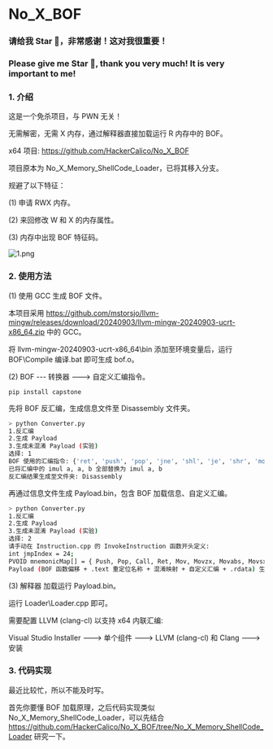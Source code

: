 # No_X_BOF

### 请给我 Star 🌟，非常感谢！这对我很重要！

### Please give me Star 🌟, thank you very much! It is very important to me!

### 1. 介绍

这是一个免杀项目，与 PWN 无关！

无需解密，无需 X 内存，通过解释器直接加载运行 R 内存中的 BOF。

x64 项目: https://github.com/HackerCalico/No_X_BOF

项目原本为 No_X_Memory_ShellCode_Loader，已将其移入分支。

规避了以下特征：

(1) 申请 RWX 内存。

(2) 来回修改 W 和 X 的内存属性。

(3) 内存中出现 BOF 特征码。

![1.png](https://raw.githubusercontent.com/HackerCalico/No_X_BOF/main/run.png)

### 2. 使用方法

(1) 使用 GCC 生成 BOF 文件。

本项目采用 https://github.com/mstorsjo/llvm-mingw/releases/download/20240903/llvm-mingw-20240903-ucrt-x86_64.zip 中的 GCC。

将 llvm-mingw-20240903-ucrt-x86_64\bin 添加至环境变量后，运行 BOF\Compile 编译.bat 即可生成 bof.o。

(2) BOF --- 转换器 ---> 自定义汇编指令。

```baseh
pip install capstone
```

先将 BOF 反汇编，生成信息文件至 Disassembly 文件夹。

```bash
> python Converter.py
1.反汇编
2.生成 Payload
3.生成未混淆 Payload (实验)
选择: 1
BOF 使用的汇编指令: {'ret', 'push', 'pop', 'jne', 'shl', 'je', 'shr', 'mov', 'sub', 'nop', 'movsxd', 'movzx', 'lea', 'and', 'test', 'add', 'cmp', 'xor', 'or', 'call', 'movabs', 'jmp'}
已将汇编中的 imul a, a, b 全部替换为 imul a, b
反汇编结果生成至文件夹: Disassembly
```

再通过信息文件生成 Payload.bin，包含 BOF 加载信息、自定义汇编。

```bash
> python Converter.py
1.反汇编
2.生成 Payload
3.生成未混淆 Payload (实验)
选择: 2
请手动在 Instruction.cpp 的 InvokeInstruction 函数开头定义:
int jmpIndex = 24;
PVOID mnemonicMap[] = { Push, Pop, Call, Ret, Mov, Movzx, Movabs, Movsxd, Lea, Nop, Add, Inc, Sub, Cmp, Imul, And, Or, Xor, Test, Shl, Shr, Cdqe, RepStosb, RepMovsb, Jmp, Je, Jne, Jbe, Jl, Jge, Jle };
Payload (BOF 函数偏移 + .text 重定位名称 + 混淆映射 + 自定义汇编 + .rdata) 生成至: Payload.bin
```

(3) 解释器 加载运行 Payload.bin。

运行 Loader\Loader.cpp 即可。

需要配置 LLVM (clang-cl) 以支持 x64 内联汇编:

Visual Studio Installer ---> 单个组件 ---> LLVM (clang-cl) 和 Clang ---> 安装

### 3. 代码实现

最近比较忙，所以不能及时写。

首先你要懂 BOF 加载原理，之后代码实现类似 No_X_Memory_ShellCode_Loader，可以先结合 https://github.com/HackerCalico/No_X_BOF/tree/No_X_Memory_ShellCode_Loader 研究一下。